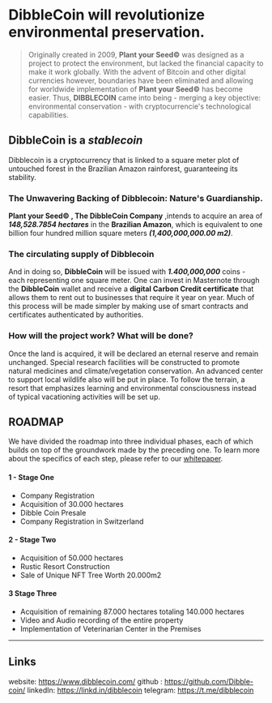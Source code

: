 # **DibbleCoin** will revolutionize environmental preservation.


> Originally created in 2009, **Plant your Seed&copy;** was designed as a project to protect the environment, but lacked the financial capacity to make it work globally. With the advent of Bitcoin and other digital currencies however, boundaries have been eliminated and allowing for worldwide implementation of **Plant your Seed&copy;** has become easier. Thus, **DIBBLECOIN** came into being - merging a key objective: environmental conservation - with cryptocurrencie's technological capabilities.


## DibbleCoin is a *stablecoin*
Dibblecoin is a cryptocurrency that is linked to a square meter plot of untouched forest in the Brazilian Amazon rainforest, guaranteeing its stability.

### The Unwavering Backing of Dibblecoin: Nature's Guardianship.

**Plant your Seed&copy; , The DibbleCoin Company** ,intends to acquire an area of ***148,528.7854 hectares*** in the **Brazilian Amazon**, which is equivalent to one billion four hundred million square meters ***(1,400,000,000.00 m2)***. 

### The circulating supply of Dibblecoin
And in doing so, **DibbleCoin** will be issued with ***1.400,000,000*** coins - each representing one square meter. One can invest in Masternote through the **DibbleCoin** wallet and receive a **digital Carbon Credit certificate** that allows them to rent out to businesses that require it year on year. Much of this process will be made simpler by making use of smart contracts and certificates authenticated by authorities.

### How will the project work? What will be done? 
Once the land is acquired, it will be declared an eternal reserve and remain unchanged. Special research facilities will be constructed to promote natural medicines and climate/vegetation conservation. An advanced center to support local wildlife also will be put in place. To follow the terrain, a resort that emphasizes learning and environmental consciousness instead of typical vacationing activities will be set up.

## ROADMAP

We have divided the roadmap into three individual phases, each of which builds on top of the groundwork made by the preceding one. To learn more about the specifics of each step, please refer to our [whitepaper](https://dibblecoin.gitbook.io/dibblecoin-english-whitepaper/).


#### 1 - Stage One

* Company Registration
* Acquisition of 30.000 hectares
* Dibble Coin Presale
* Company Registration in Switzerland

#### 2 - Stage Two

* Acquisition of 50.000 hectares
* Rustic Resort Construction
* Sale of Unique NFT Tree Worth 20.000m2

#### 3 Stage Three

* Acquisition of remaining 87.000 hectares totaling 140.000 hectares
* Video and Audio recording of the entire property
* Implementation of Veterinarian Center in the Premises


--------

## Links

website: https://www.dibblecoin.com/
github : https://github.com/Dibble-coin/
linkedIn: https://linkd.in/dibblecoin
telegram: https://t.me/dibblecoin

